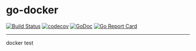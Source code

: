 # go-docker
[![Build Status](https://travis-ci.com/kcoewoys/go-docker.svg?branch=master)](https://travis-ci.com/kcoewoys/go-docker)
[![codecov](https://codecov.io/gh/kcoewoys/go-docker/branch/master/graph/badge.svg)](https://codecov.io/gh/kcoewoys/go-docker)
[![GoDoc](https://godoc.org/github.com/kcoewoys/go-docker?status.svg)](https://godoc.org/github.com/kcoewoys/go-docker)
[![Go Report Card](https://goreportcard.com/badge/github.com/kcoewoys/go-docker)](https://goreportcard.com/report/github.com/kcoewoys/go-docker)

---
docker test
